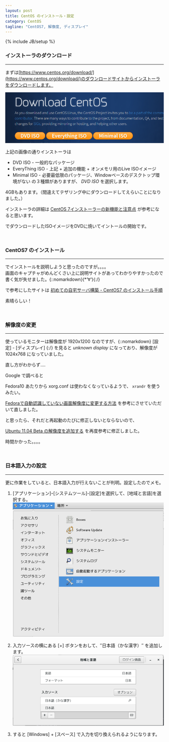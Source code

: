 ```yaml
---
layout: post
title: CentOS のインストール・設定
category: CentOS
tagline: "CentOS7, 解像度, ディスプレイ"
---
```

{% include JB/setup %}

### インストーラのダウンロード

<hr class='section-line'>

まずは[https://www.centos.org/download/](https://www.centos.org/download/)のダウンロードサイトからインストーラをダウンロードします。

![a](/assets/image/posts/20160311/pict01.png)

上記の画像の通りインストーラは

* DVD ISO - 一般的なパッケージ
* EveryThing ISO - 上記 + 追加の機能 + オンメモリ用のLive ISOイメージ
* Minimal ISO - 必要最低限のパッケージ、Windowベースのデスクトップ環境がない
の３種類がありますが、 *DVD ISO* を選択します。

4GBもあります。（間違えてテザリング中にダウンロードしてえらいことになりました。）

インストーラの詳細は [CentOS 7インストーラーの新機能と注意点](https://thinkit.co.jp/story/2014/11/21/5368) が参考になると思います。

でダウンロードしたISOイメージをDVDに焼いてイントールの開始です。

<br>

### CentOS7 のインストール

<hr class='section-line'>

でインストールを説明しようと思ったのですが。。。。  
画面のキャプチャがめんどくさい上に説明サイトがあってわかりやすかったので書く気が失せました。{::nomarkdown}(*‘∀‘){:/}

で参考にしたサイトは [初めての自宅サーバ構築 - CentOS7 のインストール手順](http://kajuhome.com/centos7_inst.shtml)  

素晴らしい！

<br>

### 解像度の変更

<hr class='section-line'>

使っているモニターは解像度が 1920x1200 なのですが、{::nomarkdown} [設定] - [ディスプレイ] {:/} を見ると *unknown display* になっており、解像度が 1024x768 になっていました。

直し方がわからず....

Google で調べると  

Fedora10 あたりから xorg.conf は使わなくなっているようで、 `xrandr` を使うみたい。

[Fedoraで自動認識していない画面解像度に変更する方法](http://mo.kerosoft.com/0167) を参考にさせていただいて直しました。

と思ったら、それだと再起動のたびに修正しないとならないので、

[Ubuntu 11.04 Beta の解像度を追加する](http://pc-usr.seesaa.net/article/196645544.html) を再度参考に修正しました。

時間かかった。。。。

<br>

### 日本語入力の設定

<hr class='section-line'>

更に作業をしていると、日本語入力が行えないことが判明。設定したのでメモ。

1. [アプリケーション]ｰ[システムツール]-[設定]を選択して、[地域と言語]を選択する。
![a](/assets/image/posts/20160311/fep.png)

1. 入力ソースの横にある [+] ボタンをおして、″日本語（かな漢字）″ を追加します。
![a](/assets/image/posts/20160311/fep2.png)

1. すると [Windows] + [スペース] で入力を切り換えられるようになります。
